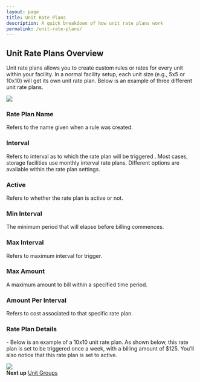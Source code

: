 ```yaml
---
layout: page
title: Unit Rate Plans
description: A quick breakdown of how unit rate plans work
permalink: /unit-rate-plans/
---
```


<h2 class="mb-3 fs-2">Unit Rate Plans Overview</h2>

<p class="lead mb-4">Unit rate plans allows you to create custom rules or rates for every unit within your facility. In a normal facility setup, each unit size (e.g., 5x5 or 10x10) will get its own unit rate plan. Below is an example of three different unit rate plans.</p>
<img src="https://assets.cubikil.com/frontend/documentation/rate-plan-index.jpeg" class="img-fluid rounded-3 shadow-sm mb-4" />

<h3 class="mb-3 fs-5">Rate Plan Name</h3>
<p class="lead mb-4">Refers to the name given when a rule was created.</p>

<h3 class="mb-3 fs-5">Interval</h3>
<p class="lead mb-4">Refers to interval as to which the rate plan will be triggered . Most cases, storage facilities use monthly interval rate plans. Different options are available within the rate plan settings.</p>

<h3 class="mb-3 fs-5">Active</h3>
<p class="lead mb-4">Refers to whether the rate plan is active or not.</p>

<h3 class="mb-3 fs-5">Min Interval</h3>
<p class="lead mb-4">The minimum period that will elapse before billing commences.</p>

<h3 class="mb-3 fs-5">Max Interval</h3>
<p class="lead mb-4">Refers to maximum interval for trigger.</p>

<h3 class="mb-3 fs-5">Max Amount</h3>
<p class="lead mb-4">A maximum amount to bill within a specified time period.</p>

<h3 class="mb-3 fs-5">Amount Per Interval</h3>
<p class="lead mb-4">Refers to cost associated to that specific rate plan.</p>

<h3 class="mb-3 fs-4" id="CompantDashboard">Rate Plan Details</h3>
<p class="lead mb-4">-	Below is an example of a 10x10 unit rate plan. As shown below, this rate plan is set to be triggered once a week, with a billing amount of $125. You’ll also notice that this rate plan is set to active.</p>
<img src="https://assets.cubikil.com/frontend/documentation/rate-plan-details.jpeg" class="img-fluid rounded-3 shadow-sm mb-5" />

<div class="bg-light rounded-3 p-3 d-flex flex-row justify-content-between">
<b>Next up</b>
<span>
<a href="{{ "/unit-groups/" | relative_url }}" class="text-decoration-none fw-bold">Unit Groups</a>
</span>
</div>